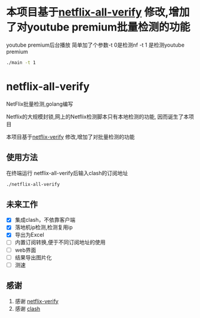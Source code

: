 # 本项目基于[netflix-all-verify](https://github.com/quzard/netflix-all-verify) 修改,增加了对youtube premium批量检测的功能

youtube premium后台播放
简单加了个参数-t 0是检测nf -t 1 是检测youtube premium

```bash
./main -t 1
```



# netflix-all-verify

NetFlix批量检测,golang编写

Netflix的大规模封锁,网上的Netflix检测脚本只有本地检测的功能, 因而诞生了本项目

本项目基于[netflix-verify](https://github.com/sjlleo/netflix-verify) 修改,增加了对批量检测的功能

## 使用方法

在终端运行 netflix-all-verify后输入clash的订阅地址

```bash
./netflix-all-verify
```

## 未来工作

- [x] 集成clash，不依靠客户端
- [x] 落地机ip检测,检测复用ip
- [x] 导出为Excel
- [ ] 内置订阅转换,便于不同订阅地址的使用
- [ ] web界面
- [ ] 结果导出图片化
- [ ] 测速

## 感谢

1. 感谢 [netflix-verify](https://github.com/sjlleo/netflix-verify)
2. 感谢 [clash](https://github.com/Dreamacro/clash)
